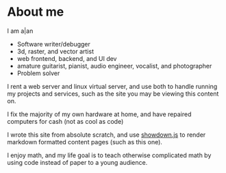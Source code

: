 # About me
I am a|an
 - Software writer/debugger
 - 3d, raster, and vector artist
 - web frontend, backend, and UI dev
 - amature guitarist, pianist, audio engineer, vocalist, and photographer
 - Problem solver


I rent a web server and linux virtual server, and use both
to handle running my projects and services, such as the site
you may be viewing this content on.


I fix the majority of my own hardware at home, and have repaired
computers for cash (not as cool as code)


I wrote this site from absolute scratch, and use [showdown.js](http://www.showdownjs.com/)
to render markdown formatted content pages (such as this one).


I enjoy math, and my life goal is to teach otherwise complicated math
by using code instead of paper to a young audience.